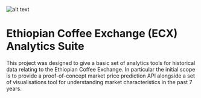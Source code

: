 ![alt text](https://images.unsplash.com/photo-1524350876685-274059332603?ixid=MnwxMjA3fDB8MHxwaG90by1wYWdlfHx8fGVufDB8fHx8&ixlib=rb-1.2.1&auto=format&fit=crop&w=751&q=80)

# Ethiopian Coffee Exchange (ECX) Analytics Suite

This project was designed to give a basic set of analytics tools for historical data relating to the Ethiopian Coffee Exchange. In particular the initial scope is to provide a proof-of-concept market price prediction API alongside a set of visualisations tool for understanding market characteristics in the past 7 years.

